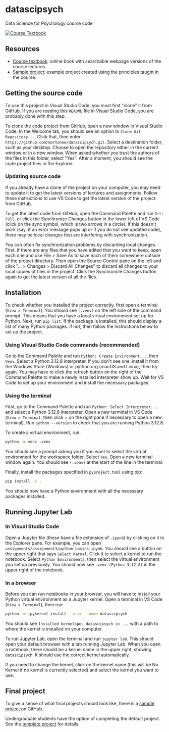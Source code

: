 # datascipsych
Data Science for Psychology course code

[![Course Textbook](https://jupyterbook.org/badge.svg)](https://mortonne.github.io/datascipsych/intro.html)

## Resources

* [Course textbook](https://mortonne.github.io/datascipsych/intro.html): online book with searchable webpage versions of the course lectures.
* [Sample project](https://github.com/mortonne/datascipsych-project): example project created using the principles taught in the course.

## Getting the source code

To use this project in Visual Studio Code, you must first "clone" it from GitHub. If you are reading this `README` file in Visual Studio Code, you are probably done with this step.

To clone the code project from GitHub, open a new window in Visual Studio Code. In the Welcome tab, you should see an option to `Clone Git Repository...`. Click that, then enter `https://github.com/mortonne/datascipsych.git`. Select a destination folder, such as your desktop. Choose to open the repository either in the current window or in a new window. When asked whether you trust the authors of the files in this folder, select "Yes". After a moment, you should see the code project files in the Explorer.

### Updating source code

If you already have a clone of the project on your computer, you may need to update it to get the latest versions of lectures and assignments. Follow these instructions to use VS Code to get the latest version of the project from GitHub.

To get the latest code from GitHub, open the Command Palette and run `Git: Pull`, or click the Synchronize Changes button in the lower left of VS Code (click on the sync symbol, which is two arrows in a circle). If this doesn't work (say, if an error message pops up or if you do not see updated code), there may be local changes that are interfering with synchronization.

You can often fix synchronization problems by discarding local changes. First, if there are any files that you have edited that you want to keep, open each one and use File > Save As to save each of them somewhere outside of the project directory. Then open the Source Control pane on the left and click "... > Changes > Discard All Changes" to discard all changes to your local copies of files in the project. Click the Synchronize Changes button again to get the latest version of all the files.

## Installation

To check whether you installed the project correctly, first open a terminal (`View > Terminal`). You should see `(.venv)` on the left side of the command prompt. This means that you have a local virtual environment set up for Python. Next, run `pip list`. If the package is installed, this should display a list of many Python packages. If not, then follow the instructions below to set up the project.

### Using Visual Studio Code commands (recommended)

Go to the Command Palette and run `Python: Create Environment...`, then `Venv`. Select a Python 3.12.8 interpreter.  If you don't see one, install it from the Windows Store (Windows) or python.org (macOS and Linux), then try again. You may have to click the refresh button on the right of the Command Palette to make a newly installed interpreter show up. Wait for VS Code to set up your environment and install the necessary packages.

### Using the terminal

First, go to the Command Palette and run `Python: Select Interpreter...` and select a Python 3.12.8 interpreter. Open a new terminal in VS Code (`View > Terminal`, then click + on the right pane if necessary to open a new terminal). Run `python --version` to check that you are running Python 3.12.8.

To create a virtual environment, run:

```bash
python -m venv .venv
```

You should see a prompt asking you if you want to select the virtual environment for the workspace folder.  Select `Yes`. Open a new terminal window again. You should see `(.venv)` at the start of the line in the terminal.

Finally, install the packages specified in `pyproject.toml` using pip:

```bash
pip install -e .
```

You should now have a Python environment with all the necessary packages installed.

## Running Jupyter Lab

### In Visual Studio Code

Open a Jupyter file (these have a file extension of `.ipynb`) by clicking on it in the Explorer pane.  For example, you can open `assignments/assignment3/python_basics.ipynb`. You should see a button on the upper right that says `Select Kernel`. Click it to select a kernel to run the notebook. Select `Python Environments`, then select the virtual environment you set up previously. You should now see `.venv (Python 3.12.8)` in the upper right of the notebook.

### In a browser

Before you can run notebooks in your browser, you will have to install your Python virtual environment as a Jupyter kernel. Open a terminal in VS Code (`View > Terminal`), then run:

```bash
python -m ipykernel install --user --name datascipsych
```

You should see `Installed kernelspec datascipsych in ...` with a path to where the kernel is installed on your computer.

To run Jupyter Lab, open the terminal and run `jupyter lab`. This should open your default browser with a tab running Jupyter Lab. When you open a notebook, there should be a kernel name in the upper right, showing `datascipsych`. It should use the correct kernel automatically.

If you need to change the kernel, click on the kernel name (this will be No Kernel if no kernel is currently selected) and select the kernel you want to use.

## Final project

To give a sense of what final projects should look like, there is a [sample project](https://github.com/mortonne/datascipsych-project) on GitHub.

Undergraduate students have the option of completing the default project. See the [template project](https://github.com/mortonne/datascipsych-template) for details.
